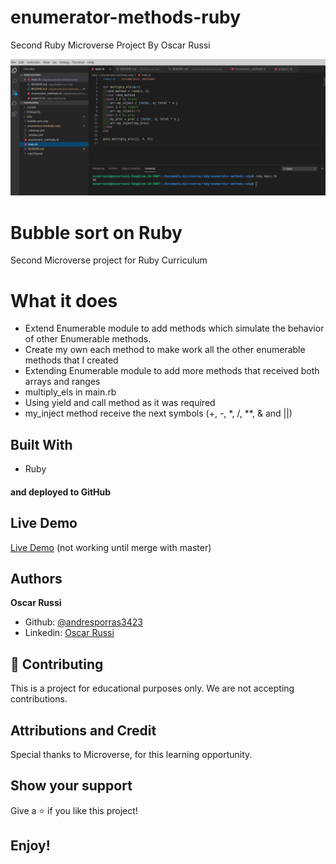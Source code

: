 # enumerator-methods-ruby

Second Ruby Microverse Project By Oscar Russi

![screenshot](./screenshot.png)

# Bubble sort on Ruby 

Second Microverse project for Ruby Curriculum

# What it does

- Extend Enumerable module to add methods which simulate the behavior of other Enumerable methods. 
- Create my own each method to make work all the other enumerable methods that I created
- Extending Enumerable module to add more methods that received both arrays and ranges
- multiply_els in main.rb
- Using yield and call method as it was required
- my_inject method receive the next symbols (+, -, *, /, **, & and ||)

## Built With

- Ruby

#### and deployed to GitHub

## Live Demo

[Live Demo](https://repl.it/@yoxter3423/enumerator-methods-ruby) (not working until merge with master)

## Authors

**Oscar Russi**
- Github: [@andresporras3423](https://github.com/andresporras3423/)
- Linkedin: [Oscar Russi](https://www.linkedin.com/in/oscar-andr%C3%A9s-russi-porras-053236167/)

## 🤝 Contributing

This is a project for educational purposes only. We are not accepting contributions.

## Attributions and Credit

Special thanks to Microverse, for this learning opportunity. 

## Show your support

Give a ⭐️ if you like this project!

## Enjoy!
